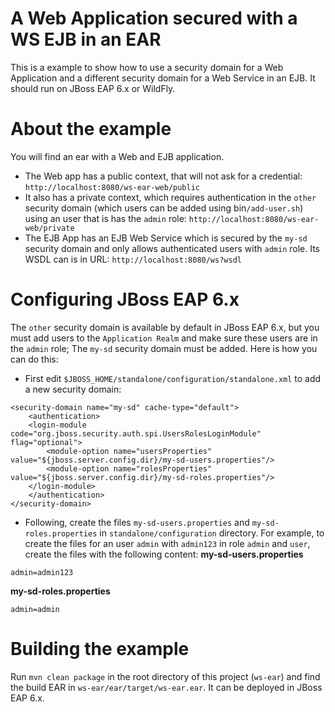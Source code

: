 # A Web Application secured with a WS EJB in an EAR

This is a example to show how to use a security domain for a Web Application and a different security domain for a Web Service in an EJB.
It should run on JBoss EAP 6.x or WildFly.

# About the example

You will find an ear with a Web and EJB application. 

* The Web app has a public context, that will not ask for a credential: `http://localhost:8080/ws-ear-web/public`
* It also has a private context, which requires authentication in the `other` security domain (which users can be added using bin`/add-user.sh`) using an user that is has the `admin` role: `http://localhost:8080/ws-ear-web/private`
* The EJB App has an EJB Web Service which is secured by the `my-sd` security domain and only allows authenticated users with `admin` role. Its WSDL can is in URL: `http://localhost:8080/ws?wsdl`

# Configuring JBoss EAP 6.x

The `other` security domain is available by default in JBoss EAP 6.x, but you must add users to the `Application Realm` and make sure these users are in the `admin` role;
The `my-sd` security domain must be added. Here is how you can do this:

* First edit `$JBOSS_HOME/standalone/configuration/standalone.xml` to add a new security domain:

~~~
<security-domain name="my-sd" cache-type="default">
    <authentication>
	<login-module code="org.jboss.security.auth.spi.UsersRolesLoginModule" flag="optional">
	    <module-option name="usersProperties" value="${jboss.server.config.dir}/my-sd-users.properties"/>
	    <module-option name="rolesProperties" value="${jboss.server.config.dir}/my-sd-roles.properties"/>
	</login-module>
    </authentication>
</security-domain>
~~~ 

* Following, create the files `my-sd-users.properties` and `my-sd-roles.properties` in `standalone/configuration` directory. For example, to create the files for an user `admin` with `admin123` in role `admin` and `user`, create the files with the following content: 
**my-sd-users.properties**
~~~ 
admin=admin123
~~~ 
**my-sd-roles.properties**
~~~ 
admin=admin
~~~ 

# Building the example

Run `mvn clean package` in the root directory of this project (`ws-ear`) and find the build EAR in `ws-ear/ear/target/ws-ear.ear`. It can be deployed in JBoss EAP 6.x.
